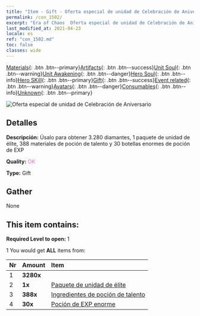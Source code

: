 ```yaml
---
title: "Item - Gift - Oferta especial de unidad de Celebración de Aniversario"
permalink: /con_1502/
excerpt: "Era of Chaos  Oferta especial de unidad de Celebración de Aniversario"
last_modified_at: 2021-04-23
locale: es
ref: "con_1502.md"
toc: false
classes: wide
---
```

 [Materials](/ItemsES/){: .btn .btn--primary}[Artifacts](/ItemsES/Artifacts/){: .btn .btn--success}[Unit Soul](/ItemsES/UnitSoul/){: .btn .btn--warning}[Unit Awakening](/ItemsES/UnitAwakening/){: .btn .btn--danger}[Hero Soul](/ItemsES/HeroSoul/){: .btn .btn--info}[Hero SKill](/ItemsES/HeroSkill/){: .btn .btn--primary}[Gift](/ItemsES/Gift/){: .btn .btn--success}[Event related](/ItemsES/Events/){: .btn .btn--warning}[Avatars](/ItemsES/Avatars/){: .btn .btn--danger}[Consumables](/ItemsES/Consumables/){: .btn .btn--info}[Unknown](/ItemsES/Unknown/){: .btn .btn--primary}

 ![Oferta especial de unidad de Celebración de Aniversario](/images/t/i_907116.png)

## Detalles
 **Descripción:** Úsalo para obtener 3.280 diamantes, 1 paquete de unidad de élite, 388 materiales de poción de talento y 30 botellas enormes de poción de EXP

 **Quality:** <span style="color: #DA70D6">OK</span>

 **Type:** Gift

## Gather

  None

## This item contains:

 **Required Level to open:** 1

 1 You would get **ALL** items  from:

  | Nr | Amount |     Item    |
  |:---|:-------|:------------|
  | 1 |  **3280x** | <i class="fas fa-gem"/> |  | 
  | 2 |  **1x** | [Paquete de unidad de élite](/ItemsES/con_1357/) |  | 
  | 3 |  **388x** | [Ingredientes de poción de talento](/ItemsES/con_1120/) |  | 
  | 4 |  **30x** | [Poción de EXP enorme](/ItemsES/con_703/) |  | 
